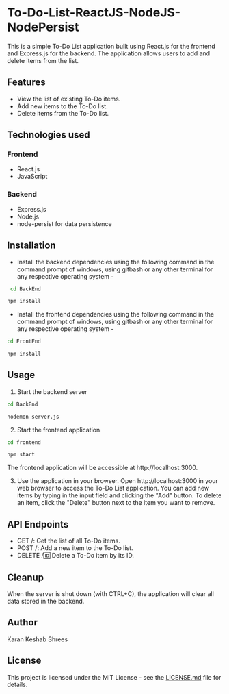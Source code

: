 # To-Do-List-ReactJS-NodeJS-NodePersist

This is a simple To-Do List application built using React.js for the frontend and Express.js for the backend. The application allows users to add and delete items from the list.

## Features

- View the list of existing To-Do items.
- Add new items to the To-Do list.
- Delete items from the To-Do list.

## Technologies used

### Frontend

- React.js
- JavaScript

### Backend

- Express.js
- Node.js
- node-persist for data persistence

## Installation

- Install the backend dependencies using the following command in the command prompt of windows, using gitbash or any other terminal for any respective operating system -

```bash
 cd BackEnd
```

```bash
npm install
```

- Install the frontend dependencies using the following command in the command prompt of windows, using gitbash or any other terminal for any respective operating system -

```bash
cd FrontEnd
```

```bash
npm install
```

## Usage

1. Start the backend server
   
```bash   
cd BackEnd
```

```bash
nodemon server.js
```
  
2. Start the frontend application

```bash
cd frontend
```

```bash
npm start
```

The frontend application will be accessible at http://localhost:3000.

3. Use the application in your browser. Open http://localhost:3000 in your web browser to access the To-Do List application. You can add new items by typing in the input field and clicking the "Add" button. To delete an item, click the "Delete" button next to the item you want to remove.

## API Endpoints

- GET /: Get the list of all To-Do items.
- POST /: Add a new item to the To-Do list.
- DELETE /:id: Delete a To-Do item by its ID.

## Cleanup

When the server is shut down (with CTRL+C), the application will clear all data
stored in the backend.

## Author

Karan Keshab Shrees

## License

This project is licensed under the MIT License - see the [LICENSE.md](LICENSE.md) file for details.

